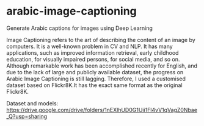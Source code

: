 # arabic-image-captioning

Generate Arabic captions for images using Deep Learning

Image Captioning refers to the art of describing the content of an image by computers.
It is a well-known problem in CV and NLP. It has many applications, such as improved information retrieval, early childhood education, for visually impaired persons, for social media, and so on.
Although remarkable work has been accomplished recently for English, and due to the lack of large and publicly available dataset, the progress on Arabic Image Captioning is still lagging.
Therefore, I used a customised dataset based on Flickr8K.It has the exact same format as the original Flickr8K.

Dataset and models: https://drive.google.com/drive/folders/1nEXlhUD0G1Uii1Fl4vV1qVagZ0Nbae_Q?usp=sharing
